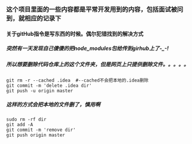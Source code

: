 ### 这个项目里面的一些内容都是平常开发用到的内容，包括面试被问到，就相应的记录下

#### 关于gitHub指令是写东西的时候。偶尔犯错找到的解决方式
##### 突然有一天发现自己傻傻的把node_modules包给传到girhub上了-_-!
##### 所以想要删除代码仓库上的这个文件夹，但是网页上只提供删除文件。。。。。
```
git rm -r --cached .idea  #--cached不会把本地的.idea删除
git commit -m 'delete .idea dir'
git push -u origin master

```
##### 这样的方式会把本地的文件删了，慎用啊
```
sudo rm -rf dir
git add -A
git commit -m 'remove dir'
git push origin master
```